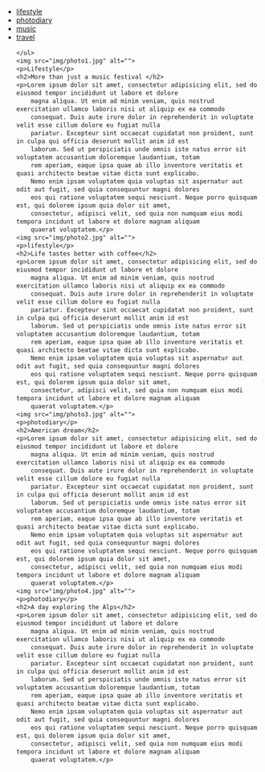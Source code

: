 
<html lang="en">
<head>
    <meta charset="UTF-8">
    <meta name="viewport" content="width=device-width, initial-scale=1.0">
    <meta http-equiv="X-UA-Compatible" content="ie=edge">
    <title>Document</title>
</head>
<body>
    <ul>
        <li><a href="" target="_blank">lifestyle</a></li>
        <li><a href="" target="_blank">photodiary</a></li>
        <li><a href="" target="_blank">music</a></li>
        <li><a href="" target="_blank">travel</a></li>

    </ul>
    <img src="img/photo1.jpg" alt="">
    <p>Lifestyle</p>
    <h2>More than just a music festival </h2>
    <p>Lorem ipsum dolor sit amet, consectetur adipisicing elit, sed do eiusmod tempor incididunt ut labore et dolore
        magna aliqua. Ut enim ad minim veniam, quis nostrud exercitation ullamco laboris nisi ut aliquip ex ea commodo
        consequat. Duis aute irure dolor in reprehenderit in voluptate velit esse cillum dolore eu fugiat nulla
        pariatur. Excepteur sint occaecat cupidatat non proident, sunt in culpa qui officia deserunt mollit anim id est
        laborum. Sed ut perspiciatis unde omnis iste natus error sit voluptatem accusantium doloremque laudantium, totam
        rem aperiam, eaque ipsa quae ab illo inventore veritatis et quasi architecto beatae vitae dicta sunt explicabo.
        Nemo enim ipsam voluptatem quia voluptas sit aspernatur aut odit aut fugit, sed quia consequuntur magni dolores
        eos qui ratione voluptatem sequi nesciunt. Neque porro quisquam est, qui dolorem ipsum quia dolor sit amet,
        consectetur, adipisci velit, sed quia non numquam eius modi tempora incidunt ut labore et dolore magnam aliquam
        quaerat voluptatem.</p>
    <img src="img/photo2.jpg" alt="">
    <p>lifestyle</p>
    <h2>Life tastes better with coffee</h2>
    <p>Lorem ipsum dolor sit amet, consectetur adipisicing elit, sed do eiusmod tempor incididunt ut labore et dolore
        magna aliqua. Ut enim ad minim veniam, quis nostrud exercitation ullamco laboris nisi ut aliquip ex ea commodo
        consequat. Duis aute irure dolor in reprehenderit in voluptate velit esse cillum dolore eu fugiat nulla
        pariatur. Excepteur sint occaecat cupidatat non proident, sunt in culpa qui officia deserunt mollit anim id est
        laborum. Sed ut perspiciatis unde omnis iste natus error sit voluptatem accusantium doloremque laudantium, totam
        rem aperiam, eaque ipsa quae ab illo inventore veritatis et quasi architecto beatae vitae dicta sunt explicabo.
        Nemo enim ipsam voluptatem quia voluptas sit aspernatur aut odit aut fugit, sed quia consequuntur magni dolores
        eos qui ratione voluptatem sequi nesciunt. Neque porro quisquam est, qui dolorem ipsum quia dolor sit amet,
        consectetur, adipisci velit, sed quia non numquam eius modi tempora incidunt ut labore et dolore magnam aliquam
        quaerat voluptatem.</p>
    <img src="img/photo3.jpg" alt="">
    <p>photodiary</p>
    <h2>American dream</h2>
    <p>Lorem ipsum dolor sit amet, consectetur adipisicing elit, sed do eiusmod tempor incididunt ut labore et dolore
        magna aliqua. Ut enim ad minim veniam, quis nostrud exercitation ullamco laboris nisi ut aliquip ex ea commodo
        consequat. Duis aute irure dolor in reprehenderit in voluptate velit esse cillum dolore eu fugiat nulla
        pariatur. Excepteur sint occaecat cupidatat non proident, sunt in culpa qui officia deserunt mollit anim id est
        laborum. Sed ut perspiciatis unde omnis iste natus error sit voluptatem accusantium doloremque laudantium, totam
        rem aperiam, eaque ipsa quae ab illo inventore veritatis et quasi architecto beatae vitae dicta sunt explicabo.
        Nemo enim ipsam voluptatem quia voluptas sit aspernatur aut odit aut fugit, sed quia consequuntur magni dolores
        eos qui ratione voluptatem sequi nesciunt. Neque porro quisquam est, qui dolorem ipsum quia dolor sit amet,
        consectetur, adipisci velit, sed quia non numquam eius modi tempora incidunt ut labore et dolore magnam aliquam
        quaerat voluptatem.</p>
    <img src="img/photo4.jpg" alt="">
    <p>photodiary</p>
    <h2>A day exploring the Alps</h2>
    <p>Lorem ipsum dolor sit amet, consectetur adipisicing elit, sed do eiusmod tempor incididunt ut labore et dolore
        magna aliqua. Ut enim ad minim veniam, quis nostrud exercitation ullamco laboris nisi ut aliquip ex ea commodo
        consequat. Duis aute irure dolor in reprehenderit in voluptate velit esse cillum dolore eu fugiat nulla
        pariatur. Excepteur sint occaecat cupidatat non proident, sunt in culpa qui officia deserunt mollit anim id est
        laborum. Sed ut perspiciatis unde omnis iste natus error sit voluptatem accusantium doloremque laudantium, totam
        rem aperiam, eaque ipsa quae ab illo inventore veritatis et quasi architecto beatae vitae dicta sunt explicabo.
        Nemo enim ipsam voluptatem quia voluptas sit aspernatur aut odit aut fugit, sed quia consequuntur magni dolores
        eos qui ratione voluptatem sequi nesciunt. Neque porro quisquam est, qui dolorem ipsum quia dolor sit amet,
        consectetur, adipisci velit, sed quia non numquam eius modi tempora incidunt ut labore et dolore magnam aliquam
        quaerat voluptatem.</p>

</body>

</html>
